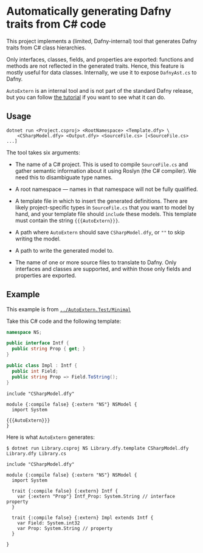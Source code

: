 # Automatically generating Dafny traits from C# code

This project implements a (limited, Dafny-internal) tool that generates Dafny
traits from C# class hierarchies.

Only interfaces, classes, fields, and properties are exported: functions and
methods are not reflected in the generated traits.  Hence, this feature is
mostly useful for data classes.  Internally, we use it to expose `DafnyAst.cs`
to Dafny.

`AutoExtern` is an internal tool and is not part of the standard Dafny release,
but you can follow [the tutorial](../AutoExtern.Test/Tutorial/README.md) if you
want to see what it can do.

## Usage

```
dotnet run <Project.csproj> <RootNamespace> <Template.dfy> \
    <CSharpModel.dfy> <Output.dfy> <SourceFile.cs> [<SourceFile.cs> ...]
```

The tool takes six arguments:

- The name of a C# project.  This is used to compile `SourceFile.cs` and gather
  semantic information about it using Roslyn (the C# compiler).  We need this to
  disambiguate type names.

- A root namespace — names in that namespace will not be fully qualified.

- A template file in which to insert the generated definitions.  There are
  likely project-specific types in `SourceFile.cs` that you want to model by
  hand, and your template file should `include` these models.  This template
  must contain the string `{{{AutoExtern}}}`.

- A path where `AutoExtern` should save `CSharpModel.dfy`, or `""` to skip
  writing the model.

- A path to write the generated model to.

- The name of one or more source files to translate to Dafny.  Only interfaces
  and classes are supported, and within those only fields and properties are
  exported.

## Example

This example is from [`../AutoExtern.Test/Minimal`](../AutoExtern.Test/Minimal/)

Take this C# code and the following template:

```csharp
namespace NS;

public interface Intf {
  public string Prop { get; }
}

public class Impl : Intf {
  public int Field;
  public string Prop => Field.ToString();
}
```

```dafny
include "CSharpModel.dfy"

module {:compile false} {:extern "NS"} NSModel {
  import System

{{{AutoExtern}}}
}
```

Here is what `AutoExtern` generates:

```
$ dotnet run Library.csproj NS Library.dfy.template CSharpModel.dfy Library.dfy Library.cs
```

```dafny
include "CSharpModel.dfy"

module {:compile false} {:extern "NS"} NSModel {
  import System

  trait {:compile false} {:extern} Intf {
    var {:extern "Prop"} Intf_Prop: System.String // interface property
  }

  trait {:compile false} {:extern} Impl extends Intf {
    var Field: System.int32
    var Prop: System.String // property
  }

}
```
